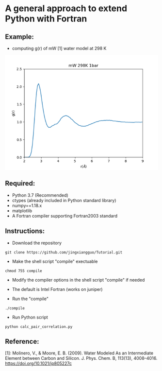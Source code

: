 # A general approach to extend Python with Fortran

## Example: 
* computing g(r) of mW [1] water model at 298 K  
<img src="gr_mW_298K.png" width="800">

## Required:
* Python 3.7 (Recommended)
* ctypes (already included in Python standard library)
* numpy==1.18.x 
* matplotlib
* A Fortran compiler supporting Fortran2003 standard

## Instructions:

* Download the repository

```
git clone https://github.com/jingxiangguo/Tutorial.git 
```

* Make the shell script "compile" exectuable

```
chmod 755 compile
```

* Modify the compiler options in the shell script "compile" if needed

* The default is Intel Fortran (works on juniper)

* Run the "compile"

```
./compile
```
* Run Python script 

```
python calc_pair_correlation.py 
```


## Reference:

[1]: Molinero, V., & Moore, E. B. (2009). Water Modeled As an Intermediate Element between Carbon and Silicon. J. Phys. Chem. B, 113(13), 4008–4016. https://doi.org/10.1021/jp805227c
